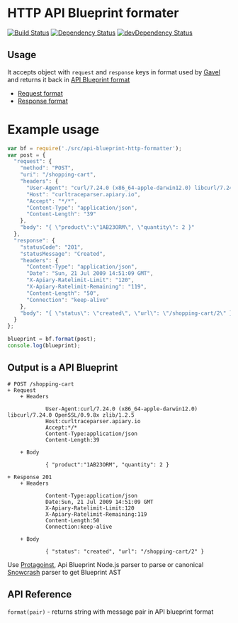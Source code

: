 # HTTP API Blueprint formater

[![Build Status](https://travis-ci.org/apiaryio/api-blueprint-http-formatter.png)](https://travis-ci.org/apiaryio/api-blueprint-http-formatter)
[![Dependency Status](https://david-dm.org/apiaryio/api-blueprint-http-formatter.png)](https://david-dm.org/apiaryio/api-blueprint-http-formatter)
[![devDependency Status](https://david-dm.org/apiaryio/api-blueprint-http-formatter/dev-status.png)](https://david-dm.org/apiaryio/api-blueprint-http-formatter#info=devDependencies)


## Usage

It accepts object with `request` and `response` keys in format used by [Gavel](https://github.com/apiaryio/gavel) and returns it back in [API Blueprint format](http://apiblueprint.org)

- [Request format](https://www.relishapp.com/apiary/gavel/v/1-0/docs/data-model#http-request)
- [Response format](https://www.relishapp.com/apiary/gavel/v/1-0/docs/data-model#http-response)


# Example usage

```javascript
var bf = require('./src/api-blueprint-http-formatter');
var post = {
  "request": {
    "method": "POST",
    "uri": "/shopping-cart",
    "headers": {
      "User-Agent": "curl/7.24.0 (x86_64-apple-darwin12.0) libcurl/7.24.0 OpenSSL/0.9.8x zlib/1.2.5",
      "Host": "curltraceparser.apiary.io",
      "Accept": "*/*",
      "Content-Type": "application/json",
      "Content-Length": "39"
    },
    "body": "{ \"product\":\"1AB23ORM\", \"quantity\": 2 }"
  },
  "response": {
    "statusCode": "201",
    "statusMessage": "Created",
    "headers": {
      "Content-Type": "application/json",
      "Date": "Sun, 21 Jul 2009 14:51:09 GMT",
      "X-Apiary-Ratelimit-Limit": "120",
      "X-Apiary-Ratelimit-Remaining": "119",
      "Content-Length": "50",
      "Connection": "keep-alive"
    },
    "body": "{ \"status\": \"created\", \"url\": \"/shopping-cart/2\" }"
  }
};

blueprint = bf.format(post);
console.log(blueprint);
```

## Output is a API Blueprint

```
# POST /shopping-cart
+ Request
    + Headers

            User-Agent:curl/7.24.0 (x86_64-apple-darwin12.0) libcurl/7.24.0 OpenSSL/0.9.8x zlib/1.2.5
            Host:curltraceparser.apiary.io
            Accept:*/*
            Content-Type:application/json
            Content-Length:39

    + Body

            { "product":"1AB23ORM", "quantity": 2 }

+ Response 201
    + Headers

            Content-Type:application/json
            Date:Sun, 21 Jul 2009 14:51:09 GMT
            X-Apiary-Ratelimit-Limit:120
            X-Apiary-Ratelimit-Remaining:119
            Content-Length:50
            Connection:keep-alive

    + Body

            { "status": "created", "url": "/shopping-cart/2" }

```

Use [Protagoinst](https://github.com/apiaryio/protagonist), Api Blueprint Node.js parser to parse or canonical [Snowcrash](https://github.com/apiaryio/snowcrash) parser to get Blueprint AST

## API Reference

`format(pair)` - returns string with message pair in API blueprint format

